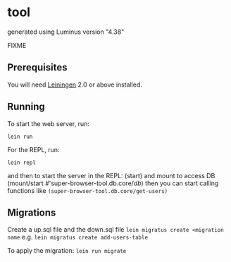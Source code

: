 # tool

generated using Luminus version "4.38"

FIXME

## Prerequisites

You will need [Leiningen][1] 2.0 or above installed.

[1]: https://github.com/technomancy/leiningen

## Running

To start the web server, run:

    lein run 


For the REPL, run:

    lein repl
and then to start the server in the REPL:
    (start)
and mount to access DB 
    (mount/start #'super-browser-tool.db.core/*db*)
then you can start calling functions like `(super-browser-tool.db.core/get-users)`

## Migrations

Create a up.sql file and the down.sql file
`lein migratus create <migration name` e.g. `lein migratus create add-users-table`

To apply the migration:
`lein run migrate`

